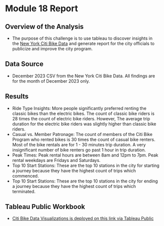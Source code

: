 # Module 18 Report

## Overview of the Analysis

* The purpose of this challenge is to use tableau to discover insights in the [New York Citi Bike Data](https://citibikenyc.com/system-data) and generate report for the city officials to publicize and improve the city program.

## Data Source
* December 2023 CSV from the New York Citi Bike Data. All findings are for the month of December 2023 only.

## Results
* Ride Type Insights: 
    More people significantly preferred renting the classic bikes than the electric bikes. The count of classic bike riders is 28 times the count of electric bike riders.
    However, The average trip duration for the electric bike riders was slightly higher than classic bike riders.
* Casual vs. Member Patronage: 
    The count of members of the Citi Bike Program who rented bikes is 30 times the count of casual bike renters. Most of the bike rentals are for 1 - 30 minutes trip duration. A very insignificant number of bike renters go past 1 hour in trip duration.
* Peak Times:
    Peak rental hours are between 8am and 12pm to 7pm.
    Peak rental weekdays are Fridays and Saturdays.
* Top 10 Start Stations: These are the top 10 stations in the city for starting a journey because they have the highest count of trips which commenced.
* Top 10 Start Stations: These are the top 10 stations in the city for ending a journey because they have the highest count of trips which terminated.

## Tableau Public Workbook
* [Citi Bike Data Visualizations is deployed on this link via Tableau Public](https://public.tableau.com/app/profile/olufemi.olarewaju/viz/CitiBikeDataViz_17065424847240/OverallStory) 